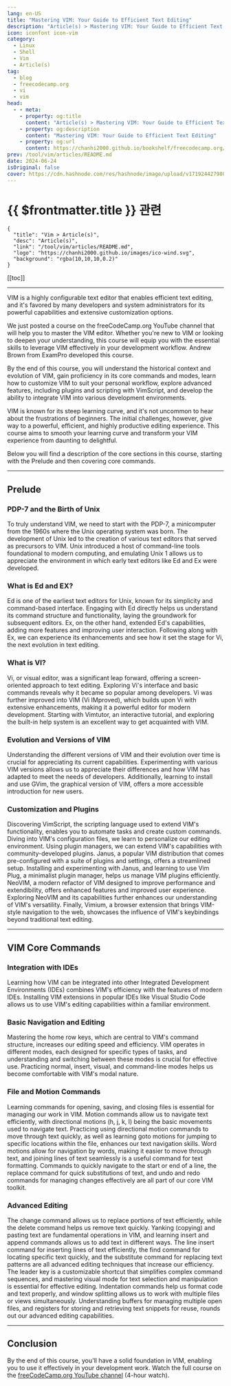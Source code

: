 ```yaml
---
lang: en-US
title: "Mastering VIM: Your Guide to Efficient Text Editing"
description: "Article(s) > Mastering VIM: Your Guide to Efficient Text Editing"
icon: iconfont icon-vim
category: 
  - Linux
  - Shell
  - Vim
  - Article(s)
tag: 
  - blog
  - freecodecamp.org
  - vi
  - vim
head:
  - - meta:
    - property: og:title
      content: "Article(s) > Mastering VIM: Your Guide to Efficient Text Editing"
    - property: og:description
      content: "Mastering VIM: Your Guide to Efficient Text Editing"
    - property: og:url
      content: https://chanhi2000.github.io/bookshelf/freecodecamp.org/mastering-vim-your-guide-to-efficient-text-editing.html
prev: /tool/vim/articles/README.md
date: 2024-06-24
isOriginal: false
cover: https://cdn.hashnode.com/res/hashnode/image/upload/v1719244279807/32ef1ce5-423b-4762-b0fa-5f6420d67788.jpeg
---
```


# {{ $frontmatter.title }} 관련

```component VPCard
{
  "title": "Vim > Article(s)",
  "desc": "Article(s)",
  "link": "/tool/vim/articles/README.md",
  "logo": "https://chanhi2000.github.io/images/ico-wind.svg",
  "background": "rgba(10,10,10,0.2)"
}
```

[[toc]]

---

<SiteInfo
  name="Mastering VIM: Your Guide to Efficient Text Editing"
  desc="VIM is a highly configurable text editor that enables efficient text editing, and it's favored by many developers and system administrators for its powerful capabilities and extensive customization options. We just posted a course on the freeCodeCamp..."
  url="https://freecodecamp.org/news/mastering-vim-your-guide-to-efficient-text-editing/"
  logo="https://cdn.freecodecamp.org/universal/favicons/favicon.ico"
  preview="https://cdn.hashnode.com/res/hashnode/image/upload/v1719244279807/32ef1ce5-423b-4762-b0fa-5f6420d67788.jpeg"/>

VIM is a highly configurable text editor that enables efficient text editing, and it's favored by many developers and system administrators for its powerful capabilities and extensive customization options.

We just posted a course on the freeCodeCamp.org YouTube channel that will help you to master the VIM editor. Whether you're new to VIM or looking to deepen your understanding, this course will equip you with the essential skills to leverage VIM effectively in your development workflow. Andrew Brown from ExamPro developed this course.

By the end of this course, you will understand the historical context and evolution of VIM, gain proficiency in its core commands and modes, learn how to customize VIM to suit your personal workflow, explore advanced features, including plugins and scripting with VimScript, and develop the ability to integrate VIM into various development environments.

VIM is known for its steep learning curve, and it's not uncommon to hear about the frustrations of beginners. The initial challenges, however, give way to a powerful, efficient, and highly productive editing experience. This course aims to smooth your learning curve and transform your VIM experience from daunting to delightful.

Below you will find a description of the core sections in this course, starting with the Prelude and then covering core commands.

---

## Prelude

### PDP-7 and the Birth of Unix

To truly understand VIM, we need to start with the PDP-7, a minicomputer from the 1960s where the Unix operating system was born. The development of Unix led to the creation of various text editors that served as precursors to VIM. Unix introduced a host of command-line tools foundational to modern computing, and emulating Unix 1 allows us to appreciate the environment in which early text editors like Ed and Ex were developed.

### What is Ed and EX?

Ed is one of the earliest text editors for Unix, known for its simplicity and command-based interface. Engaging with Ed directly helps us understand its command structure and functionality, laying the groundwork for subsequent editors. Ex, on the other hand, extended Ed's capabilities, adding more features and improving user interaction. Following along with Ex, we can experience its enhancements and see how it set the stage for Vi, the next evolution in text editing.

### What is VI?

Vi, or visual editor, was a significant leap forward, offering a screen-oriented approach to text editing. Exploring Vi's interface and basic commands reveals why it became so popular among developers. Vi was further improved into VIM (Vi IMproved), which builds upon Vi with extensive enhancements, making it a powerful editor for modern development. Starting with Vimtutor, an interactive tutorial, and exploring the built-in help system is an excellent way to get acquainted with VIM.

### Evolution and Versions of VIM

Understanding the different versions of VIM and their evolution over time is crucial for appreciating its current capabilities. Experimenting with various VIM versions allows us to appreciate their differences and how VIM has adapted to meet the needs of developers. Additionally, learning to install and use GVim, the graphical version of VIM, offers a more accessible introduction for new users.

### Customization and Plugins

Discovering VimScript, the scripting language used to extend VIM's functionality, enables you to automate tasks and create custom commands. Diving into VIM's configuration files, we learn to personalize our editing environment. Using plugin managers, we can extend VIM's capabilities with community-developed plugins. Janus, a popular VIM distribution that comes pre-configured with a suite of plugins and settings, offers a streamlined setup. Installing and experimenting with Janus, and learning to use Vim Plug, a minimalist plugin manager, helps us manage VIM plugins efficiently. NeoVIM, a modern refactor of VIM designed to improve performance and extendibility, offers enhanced features and improved user experience. Exploring NeoVIM and its capabilities further enhances our understanding of VIM's versatility. Finally, Vimium, a browser extension that brings VIM-style navigation to the web, showcases the influence of VIM's keybindings beyond traditional text editing.

---

## VIM Core Commands

### Integration with IDEs

Learning how VIM can be integrated into other Integrated Development Environments (IDEs) combines VIM's efficiency with the features of modern IDEs. Installing VIM extensions in popular IDEs like Visual Studio Code allows us to use VIM's editing capabilities within a familiar environment.

### Basic Navigation and Editing

Mastering the home row keys, which are central to VIM's command structure, increases our editing speed and efficiency. VIM operates in different modes, each designed for specific types of tasks, and understanding and switching between these modes is crucial for effective use. Practicing normal, insert, visual, and command-line modes helps us become comfortable with VIM's modal nature.

### File and Motion Commands

Learning commands for opening, saving, and closing files is essential for managing our work in VIM. Motion commands allow us to navigate text efficiently, with directional motions (h, j, k, l) being the basic movements used to navigate text. Practicing using directional motion commands to move through text quickly, as well as learning goto motions for jumping to specific locations within the file, enhances our text navigation skills. Word motions allow for navigation by words, making it easier to move through text, and joining lines of text seamlessly is a useful command for text formatting. Commands to quickly navigate to the start or end of a line, the replace command for quick substitutions of text, and undo and redo commands for managing changes effectively are all part of our core VIM toolkit.

### Advanced Editing

The change command allows us to replace portions of text efficiently, while the delete command helps us remove text quickly. Yanking (copying) and pasting text are fundamental operations in VIM, and learning insert and append commands allows us to add text in different ways. The line insert command for inserting lines of text efficiently, the find command for locating specific text quickly, and the substitute command for replacing text patterns are all advanced editing techniques that increase our efficiency. The leader key is a customizable shortcut that simplifies complex command sequences, and mastering visual mode for text selection and manipulation is essential for effective editing. Indentation commands help us format code and text properly, and window splitting allows us to work with multiple files or views simultaneously. Understanding buffers for managing multiple open files, and registers for storing and retrieving text snippets for reuse, rounds out our advanced editing capabilities.

---

## Conclusion

By the end of this course, you'll have a solid foundation in VIM, enabling you to use it effectively in your development work. Watch the full course on the [<FontIcon icon="fa-brands fa-youtube"/>freeCodeCamp.org YouTube channel](https://youtu.be/JYNA9j8SXs4) (4-hour watch).

<VidStack src="youtube/JYNA9j8SXs4" />

